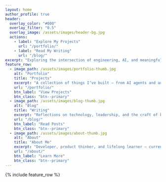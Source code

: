 ```yaml
---
layout: home
author_profile: true
header:
  overlay_color: "#000"
  overlay_filter: "0.5"
  overlay_image: /assets/images/header-bg.jpg
  actions:
    - label: "Explore My Projects"
      url: "/portfolio/"
    - label: "Read My Writing"
      url: "/blog/"
excerpt: "Exploring the intersection of engineering, AI, and meaningful products — one experiment at a time."
feature_row:
  - image_path: /assets/images/portfolio-thumb.jpg
    alt: "Portfolio"
    title: "Projects"
    excerpt: "A collection of things I’ve built — from AI agents and automation tools to production-scale web systems."
    url: "/portfolio/"
    btn_label: "View Projects"
    btn_class: "btn--primary"
  - image_path: /assets/images/blog-thumb.jpg
    alt: "Blog"
    title: "Writing"
    excerpt: "Reflections on technology, leadership, and the craft of building with purpose."
    url: "/blog/"
    btn_label: "Read Posts"
    btn_class: "btn--primary"
  - image_path: /assets/images/about-thumb.jpg
    alt: "About"
    title: "About Me"
    excerpt: "Developer, product thinker, and lifelong learner — currently building systems that blend code and creativity."
    url: "/about/"
    btn_label: "Learn More"
    btn_class: "btn--primary"
---
```


{% include feature_row %}
